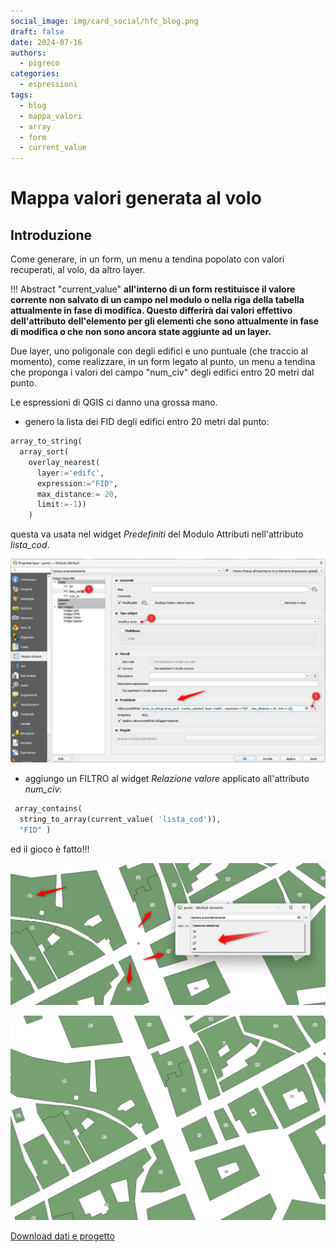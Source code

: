 ```yaml
---
social_image: img/card_social/hfc_blog.png
draft: false
date: 2024-07-16
authors:
  - pigreco
categories:
  - espressioni
tags:
  - blog
  - mappa_valori
  - array
  - form
  - current_value
---
```


# Mappa valori generata al volo

## Introduzione

Come generare, in un form, un menu a tendina popolato con valori recuperati, al volo, da altro layer.

!!! Abstract "current_value"
    **all'interno di un form restituisce il valore corrente non salvato di un campo nel modulo o nella riga della tabella attualmente in fase di modifica. Questo differirà dai valori effettivo dell'attributo dell'elemento per gli elementi che sono attualmente in fase di modifica o che non sono ancora state aggiunte ad un layer.**

<!-- more -->

Due layer, uno poligonale con degli edifici e uno puntuale (che traccio al momento), come realizzare, in un form legato al punto, un menu a tendina che proponga i valori del campo "num_civ" degli edifici entro 20 metri dal punto.

Le espressioni di QGIS ci danno una grossa mano.

- genero la lista dei FID degli edifici entro 20 metri dal punto:

```py
array_to_string( 
  array_sort( 
    overlay_nearest(
      layer:='edifc',
      expression:="FID",
      max_distance:= 20,
      limit:=-1))
    )
```
questa va usata nel widget _Predefiniti_ del Modulo Attributi nell'attributo _lista_cod_.

[![](./img_01.png)](./img_01.png)

- aggiungo un FILTRO al widget _Relazione valore_ applicato all'attributo _num_civ_:

```py
 array_contains(
  string_to_array(current_value( 'lista_cod')),
  "FID" )
```

ed il gioco è fatto!!!


[![](./img_03.png)](./img_03.png)

[![](./img_04.gif)](./img_04.gif)

[Download dati e progetto](./esempio.zip)
